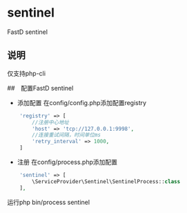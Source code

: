 # sentinel
FastD sentinel

## 说明
仅支持php-cli

##　配置FastD sentinel

- 添加配置
在config/config.php添加配置registry
```php
    'registry' => [
        //注册中心地址
        'host' => 'tcp://127.0.0.1:9998',
        //连接重试间隔，时间单位ms
        'retry_interval' => 1000,
    ]
```

- 注册
在config/process.php添加配置
 ```php
     'sentinel' => [
         \ServiceProvider\Sentinel\SentinelProcess::class
     ],
 ```
 运行php bin/process sentinel